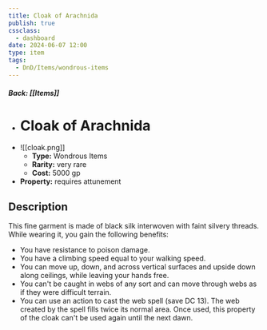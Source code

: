 ```yaml
---
title: Cloak of Arachnida
publish: true
cssclass:
  - dashboard
date: 2024-06-07 12:00
type: item
tags:
  - DnD/Items/wondrous-items
---
```


##### Back: [[Items]]

- # Cloak of Arachnida
- ![[cloak.png]]
    - **Type:** Wondrous Items
    - **Rarity:** very rare
    - **Cost:** 5000 gp
- **Property:** requires attunement



## Description 

This fine garment is made of black silk interwoven with faint silvery threads. While wearing it, you gain the following benefits:<ul><li>You have resistance to poison damage.</li><li>You have a climbing speed equal to your walking speed.</li><li>You can move up, down, and across vertical surfaces and upside down along ceilings, while leaving your hands free.</li><li>You can't be caught in webs of any sort and can move through webs as if they were difficult terrain.</li><li>You can use an action to cast the web spell (save DC 13). The web created by the spell fills twice its normal area. Once used, this property of the cloak can't be used again until the next dawn.</li></ul>
